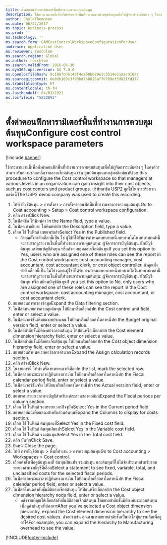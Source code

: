 ```yaml
---
title: ตั้งค่าคอนฟิกพารามิเตอร์พื้นที่ทำงานการควบคุมต้นทุน
description: ใช้กระบวนงานนี้เพื่อตั้งค่าคอนฟิกพื้นที่ทำงานการควบคุมต้นทุนเพื่อให้ผู้จัดการระดับต่าง ๆ ในองค์กรสามารถรับความช่วยเหลือจากออบเจ็กต์ต้นทุน เช่น ศูนย์ต้นทุนและกลุ่มผลิตภัณฑ์
author: ShylaThompson
ms.date: 06/27/2017
ms.topic: business-process
ms.prod: ''
ms.technology: ''
ms.search.form: CAMCostControlWorkspaceConfigurationPerUser
audience: Application User
ms.reviewer: roschlom
ms.search.region: Global
ms.author: roschlom
ms.search.validFrom: 2016-06-30
ms.dyn365.ops.version: AX 7.0.0
ms.openlocfilehash: 9c186fdd6149f4e208bb89e1c3514e2a2ac0168c
ms.sourcegitcommit: 0e8db169c3f90bd750826af76709ef5d621fd377
ms.translationtype: HT
ms.contentlocale: th-TH
ms.lasthandoff: 04/01/2021
ms.locfileid: "5822092"
---
```

# <a name="configure-cost-control-workspace-parameters"></a><span data-ttu-id="657ae-103">ตั้งค่าคอนฟิกพารามิเตอร์พื้นที่ทำงานการควบคุมต้นทุน</span><span class="sxs-lookup"><span data-stu-id="657ae-103">Configure cost control workspace parameters</span></span>

[!include [banner](../../includes/banner.md)]

<span data-ttu-id="657ae-104">ใช้กระบวนงานนี้เพื่อตั้งค่าคอนฟิกพื้นที่ทำงานการควบคุมต้นทุนเพื่อให้ผู้จัดการระดับต่าง ๆ ในองค์กรสามารถรับความช่วยเหลือจากออบเจ็กต์ต้นทุน เช่น ศูนย์ต้นทุนและกลุ่มผลิตภัณฑ์</span><span class="sxs-lookup"><span data-stu-id="657ae-104">Use this procedure to configure the Cost control workspace so that managers at various levels in an organization can gain insight into their cost objects, such as cost centers and product groups.</span></span> <span data-ttu-id="657ae-105">บริษัทสาธิต USP2 ถูกใช้ในการสร้างเรกคอร์ดนี้</span><span class="sxs-lookup"><span data-stu-id="657ae-105">The USP2 demo company was used to create this recording.</span></span>

1. <span data-ttu-id="657ae-106">ไปที่ บัญชีต้นทุน > การตั้งค่า > การตั้งค่าคอนฟิกพื้นที่ทำงานของการควบคุมต้นทุน</span><span class="sxs-lookup"><span data-stu-id="657ae-106">Go to Cost accounting > Setup > Cost control workspace configuration.</span></span>
2. <span data-ttu-id="657ae-107">คลิก สร้าง</span><span class="sxs-lookup"><span data-stu-id="657ae-107">Click New.</span></span>
3. <span data-ttu-id="657ae-108">ในฟิลด์ชื่อ ให้พิมพ์ค่า </span><span class="sxs-lookup"><span data-stu-id="657ae-108">In the Name field, type a value.</span></span>
4. <span data-ttu-id="657ae-109">ในฟิลด์ คำอธิบาย ให้พิมพ์ค่า</span><span class="sxs-lookup"><span data-stu-id="657ae-109">In the Description field, type a value.</span></span>
5. <span data-ttu-id="657ae-110">เลือก ใช่ ในฟิลด์ เผยแพร่แล้ว</span><span class="sxs-lookup"><span data-stu-id="657ae-110">Select Yes in the Published field.</span></span>
    * <span data-ttu-id="657ae-111">ถ้าคุณตั้งค่าตัวเลือกนี้เป็น ใช่ ผู้ใช้ที่ได้รับการกำหนดบทบาทหนึ่งบทบาทใดในบทบาทเหล่านี้จะสามารถดูรายงานในพื้นที่ทำงานการควบคุมต้นทุน: ผู้จัดการการบัญชีต้นทุน นักบัญชีต้นทุน เสมียนบัญชีต้นทุน หรือตัวควบคุมออบเจ็กต์ต้นทุน</span><span class="sxs-lookup"><span data-stu-id="657ae-111">If you set this option to Yes, users who are assigned one of these roles can see the report in the Cost control workspace: cost accounting manager, cost accountant, cost accountant clerk, or cost object controller.</span></span> <span data-ttu-id="657ae-112">ถ้าคุณตั้งค่าตัวเลือกนี้เป็น ไม่ใช่ เฉพาะผู้ใช้ที่ได้รับการกำหนดบทบาทหนึ่งบทบาทใดในบทบาทเหล่านี้จะสามารถดูรายงานในพื้นที่ทำงานการควบคุมต้นทุน: ผู้จัดการการบัญชีต้นทุน นักบัญชีต้นทุน หรือเสมียนบัญชีต้นทุน</span><span class="sxs-lookup"><span data-stu-id="657ae-112">If you set this option to No, only users who are assigned one of these roles can see the report in the Cost control workspace: cost accounting manager, cost accountant, or cost accountant clerk.</span></span>  
6. <span data-ttu-id="657ae-113">ขยายส่วนการกรองข้อมูล</span><span class="sxs-lookup"><span data-stu-id="657ae-113">Expand the Data filtering section.</span></span>
7. <span data-ttu-id="657ae-114">ในฟิลด์หน่วยการควบคุมต้นทุน ให้ป้อนหรือเลือกค่า</span><span class="sxs-lookup"><span data-stu-id="657ae-114">In the Cost control unit field, enter or select a value.</span></span>
8. <span data-ttu-id="657ae-115">ในฟิลด์เวอร์ชันเดิมของงบประมาณ ให้ป้อนหรือเลือกค่าใดค่าหนึ่ง</span><span class="sxs-lookup"><span data-stu-id="657ae-115">In the Budget original version field, enter or select a value.</span></span>
9. <span data-ttu-id="657ae-116">ในฟิลด์ลำดับชั้นมิติองค์ประกอบต้นทุน ให้ป้อนหรือเลือกค่า</span><span class="sxs-lookup"><span data-stu-id="657ae-116">In the Cost element dimension hierarchy field, enter or select a value.</span></span>
10. <span data-ttu-id="657ae-117">ในฟิลด์ลำดับชั้นมิติออบเจ็กต์ต้นทุน ให้ป้อนหรือเลือกค่า</span><span class="sxs-lookup"><span data-stu-id="657ae-117">In the Cost object dimension hierarchy field, enter or select a value.</span></span>
11. <span data-ttu-id="657ae-118">ขยายส่วนกำหนดเรกคอร์ดการคำนวณ</span><span class="sxs-lookup"><span data-stu-id="657ae-118">Expand the Assign calculation records section.</span></span>
12. <span data-ttu-id="657ae-119">คลิก สร้าง</span><span class="sxs-lookup"><span data-stu-id="657ae-119">Click New.</span></span>
13. <span data-ttu-id="657ae-120">ในรายการนี้ ให้ทำเครื่องหมายแถวที่เลือก</span><span class="sxs-lookup"><span data-stu-id="657ae-120">In the list, mark the selected row.</span></span>
14. <span data-ttu-id="657ae-121">ในฟิลด์รอบระยะเวลาปฏิทินทางการเงิน ให้ป้อนหรือเลือกค่าใดค่าหนึ่ง</span><span class="sxs-lookup"><span data-stu-id="657ae-121">In the Fiscal calendar period field, enter or select a value.</span></span>
15. <span data-ttu-id="657ae-122">ในฟิลด์เวอร์ชันจริง ให้ป้อนหรือเลือกค่าใดค่าหนึ่ง</span><span class="sxs-lookup"><span data-stu-id="657ae-122">In the Actual version field, enter or select a value.</span></span>
16. <span data-ttu-id="657ae-123">ขยายรอบระยะเวลาทางบัญชีสำหรับแต่ละส่วนของคอลัมน์</span><span class="sxs-lookup"><span data-stu-id="657ae-123">Expand the Fiscal periods per column section.</span></span>
17. <span data-ttu-id="657ae-124">เลือก ใช่ ในฟิลด์ รอบระยะเวลาปัจจุบัน</span><span class="sxs-lookup"><span data-stu-id="657ae-124">Select Yes in the Current period field.</span></span>
18. <span data-ttu-id="657ae-125">ขยายคอลัมน์เพื่อแสดงสำหรับส่วนต้นทุน</span><span class="sxs-lookup"><span data-stu-id="657ae-125">Expand the Columns to display for costs section.</span></span>
19. <span data-ttu-id="657ae-126">เลือก ใช่ ในฟิลด์ ต้นทุนคงที่</span><span class="sxs-lookup"><span data-stu-id="657ae-126">Select Yes in the Fixed cost field.</span></span>
20. <span data-ttu-id="657ae-127">เลือก ใช่ ในฟิลด์ ต้นทุนผันแปร</span><span class="sxs-lookup"><span data-stu-id="657ae-127">Select Yes in the Variable cost field.</span></span>
21. <span data-ttu-id="657ae-128">เลือก ใช่ ในฟิลด์ รวมต้นทุน</span><span class="sxs-lookup"><span data-stu-id="657ae-128">Select Yes in the Total cost field.</span></span>
22. <span data-ttu-id="657ae-129">คลิก บันทึก</span><span class="sxs-lookup"><span data-stu-id="657ae-129">Click Save.</span></span>
23. <span data-ttu-id="657ae-130">ปิดหน้า</span><span class="sxs-lookup"><span data-stu-id="657ae-130">Close the page.</span></span>
24. <span data-ttu-id="657ae-131">ไปที่ การบัญชีต้นทุน > พื้นที่ทำงาน > การควบคุมต้นทุน</span><span class="sxs-lookup"><span data-stu-id="657ae-131">Go to Cost accounting > Workspaces > Cost control.</span></span>
25. <span data-ttu-id="657ae-132">เลือกคำสั่งเพื่อดูต้นทุนคงที่ ต้นทุนผันแปร รวมต้นทุน และต้นทุนที่ไม่ได้จัดประเภทสำหรับรอบระยะเวลาทางบัญชีที่เลือก</span><span class="sxs-lookup"><span data-stu-id="657ae-132">Select a statement to see fixed, variable, total, and unclassified costs for the selected fiscal periods.</span></span>
26. <span data-ttu-id="657ae-133">ในฟิลด์รอบระยะเวลาปฏิทินทางการเงิน ให้ป้อนหรือเลือกค่าใดค่าหนึ่ง</span><span class="sxs-lookup"><span data-stu-id="657ae-133">In the Fiscal calendar period field, enter or select a value.</span></span>
27. <span data-ttu-id="657ae-134">ในฟิลด์โหนดลำดับชั้นมิติออบเจ็กต์ต้นทุน ให้ป้อนหรือเลือกค่า</span><span class="sxs-lookup"><span data-stu-id="657ae-134">In the Cost object dimension hierarchy node field, enter or select a value.</span></span>
    * <span data-ttu-id="657ae-135">หลังจากที่คุณได้เลือกลำดับชั้นมิติออบเจ็กต์ต้นทุน ให้ขยายลำดับชั้นมิติองค์ประกอบต้นทุนเพื่อดูค่าต้นทุนที่ต้องการ</span><span class="sxs-lookup"><span data-stu-id="657ae-135">After you've selected a Cost object dimension hierarchy, expand the Cost element dimension hierarchy to see the desired cost values.</span></span> <span data-ttu-id="657ae-136">ตัวอย่างเช่น คุณสามารถขยายลำดับชั้นเป็นค่าโสหุ้ยการผลิตเพื่อดูค่าได้</span><span class="sxs-lookup"><span data-stu-id="657ae-136">For example, you can expand the hierarchy to Manufacturing overhead to see the value.</span></span>  



[!INCLUDE[footer-include](../../../includes/footer-banner.md)]